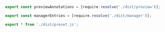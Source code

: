```js filename="example-addon/preset.js" renderer="common" language="js"
export const previewAnnotations = [require.resolve('./dist/preview')];

export const managerEntries = [require.resolve('./dist/manager')];

export * from './dist/preset.js';
```
